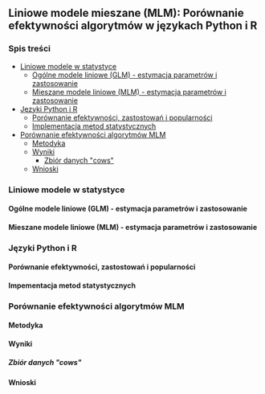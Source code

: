 ## Liniowe modele mieszane (MLM): Porównanie efektywności algorytmów w językach Python i R

### Spis treści
- [Liniowe modele w statystyce](#liniowe-modele-w-statystyce)
  * [Ogólne modele liniowe (GLM) - estymacja parametrów i zastosowanie](#ogólne-modele-liniowe-(glm)---estymacja-parametrów-i-zastosowanie)
  * [Mieszane modele liniowe (MLM) - estymacja parametrów i zastosowanie](#mieszane-modele-liniowe-(mlm)---estymacja-parametrów-i-zastosowanie)
- [Języki Python i R](#języki-python-i-r)
  * [Porównanie efektywności, zastostowań i popularności](#porównanie-efektywności--zastostowań-i-popularności)
  * [Implementacja metod statystycznych](#implementacja-metod-statystycznych)
- [Porównanie efektywności algorytmów MLM](#porównanie-efektywności-algorytmów-mlm)
  * [Metodyka](#metodyka)
  * [Wyniki](#wyniki)
    + [Zbiór danych "cows"](#zbiór-danych--cows-)
  * [Wnioski](#wnioski)


### Liniowe modele w statystyce

#### Ogólne modele liniowe (GLM) - estymacja parametrów i zastosowanie

#### Mieszane modele liniowe (MLM) - estymacja parametrów i zastosowanie


### Języki Python i R
#### Porównanie efektywności, zastostowań i popularności
#### Impementacja metod statystycznych


### Porównanie efektywności algorytmów MLM
#### Metodyka
#### Wyniki
##### Zbiór danych "cows"
#### Wnioski
